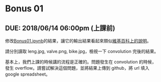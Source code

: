 # Bonus 01

## DUE: 2018/06/14 06:00pm (上課前)

修改[Bonus01.ipynb](https://github.com/victorgau/BigData20180301/blob/master/Bonus01/Bonus01.ipynb)的結果，讓它的輸出結果看起來類似[維基百科上的說明](https://en.wikipedia.org/wiki/Sobel_operator)。

請分別讀取 leng.jpg, valve.png, bike.jpg，檢視一下 convolution 完後的結果。

基本上，我們上課的時候講的流程是正確的。問題發生在 convolution 的時候，發生 overflow。請嘗試解決這個問題，並將結果上傳到 github，將 url 填入 google spreadsheet。